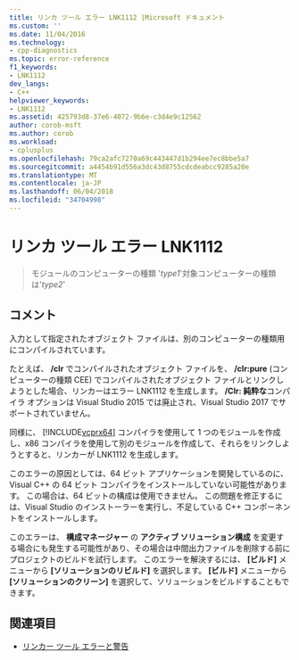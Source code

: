 ```yaml
---
title: リンカ ツール エラー LNK1112 |Microsoft ドキュメント
ms.custom: ''
ms.date: 11/04/2016
ms.technology:
- cpp-diagnostics
ms.topic: error-reference
f1_keywords:
- LNK1112
dev_langs:
- C++
helpviewer_keywords:
- LNK1112
ms.assetid: 425793d8-37e6-4072-9b6e-c3d4e9c12562
author: corob-msft
ms.author: corob
ms.workload:
- cplusplus
ms.openlocfilehash: 79ca2afc7270a69c443447d1b294ee7ec8bbe5a7
ms.sourcegitcommit: a4454b91d556a3dc43d8755cdcdeabcc9285a20e
ms.translationtype: MT
ms.contentlocale: ja-JP
ms.lasthandoff: 06/04/2018
ms.locfileid: "34704998"
---
```

# <a name="linker-tools-error-lnk1112"></a>リンカ ツール エラー LNK1112

> モジュールのコンピューターの種類 '*type1*'対象コンピューターの種類は'*type2*'

## <a name="remarks"></a>コメント

入力として指定されたオブジェクト ファイルは、別のコンピューターの種類用にコンパイルされています。

たとえば、 **/clr** でコンパイルされたオブジェクト ファイルを、 **/clr:pure** (コンピューターの種類 CEE) でコンパイルされたオブジェクト ファイルとリンクしようとした場合、リンカーはエラー LNK1112 を生成します。 **/Clr: 純粋な**コンパイラ オプションは Visual Studio 2015 では廃止され、Visual Studio 2017 でサポートされていません。

同様に、 [!INCLUDE[vcprx64](../../assembler/inline/includes/vcprx64_md.md)] コンパイラを使用して 1 つのモジュールを作成し、x86 コンパイラを使用して別のモジュールを作成して、それらをリンクしようとすると、リンカーが LNK1112 を生成します。

このエラーの原因としては、64 ビット アプリケーションを開発しているのに、Visual C++ の 64 ビット コンパイラをインストールしていない可能性があります。 この場合は、64 ビットの構成は使用できません。 この問題を修正するには、Visual Studio のインストーラーを実行し、不足している C++ コンポーネントをインストールします。

このエラーは、 **構成マネージャー** の **アクティブ ソリューション構成** を変更する場合にも発生する可能性があり、その場合は中間出力ファイルを削除する前にプロジェクトのビルドを試行します。 このエラーを解決するには、 **[ビルド]** メニューから **[ソリューションのリビルド]** を選択します。 **[ビルド]** メニューから **[ソリューションのクリーン]** を選択して、ソリューションをビルドすることもできます。

## <a name="see-also"></a>関連項目

- [リンカー ツール エラーと警告](../../error-messages/tool-errors/linker-tools-errors-and-warnings.md)
